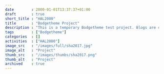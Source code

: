 ```yaml
---
date        : 2000-01-01T13:37:37+01:00
draft       : true
short_title : "HAL2000"
title       : "Bodgetheme Project"
description : "This is a temporary Bodgetheme test project. Blogs are created to test for the proper behaviour of new functionality."
tags        : ["Bodgetheme"]
categories  : []
activities  : ["HAL2000"]
image_src   : "/images/full/sha2017.jpg"
image_alt   : "Project"
thumb_src   : "/images/thumbs/sha2017.png"
thumb_alt   : "Project"
archived    : true
---
```

